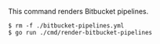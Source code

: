 This command renders Bitbucket pipelines.

```
$ rm -f ./bitbucket-pipelines.yml
$ go run ./cmd/render-bitbucket-pipelines
```
